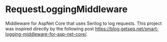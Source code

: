 # RequestLoggingMiddleware
Middleware for AspNet Core that uses Serilog to log requests. This project was inspired directly by the following post https://blog.getseq.net/smart-logging-middleware-for-asp-net-core/.
